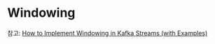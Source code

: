 # Windowing

참고: [How to Implement Windowing in Kafka Streams (with Examples)](https://www.slingacademy.com/article/how-to-implement-windowing-in-kafka-streams-with-examples/)
